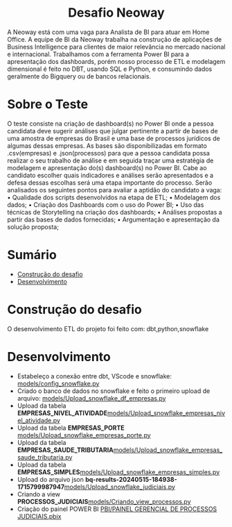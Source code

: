 <h1 align="center">Desafio Neoway</h1>

A Neoway está com uma vaga para Analista de BI para atuar em Home Office. A
equipe de BI da Neoway trabalha na construção de aplicações de Business Intelligence
para clientes de maior relevância no mercado nacional e internacional. Trabalhamos com a
ferramenta Power BI para a apresentação dos dashboards, porém nosso processo de ETL e
modelagem dimensional é feito no DBT, usando SQL e Python, e consumindo dados
geralmente do Bigquery ou de bancos relacionais.

# Sobre o Teste

O teste consiste na criação de dashboard(s) no Power BI onde a pessoa candidata
deve sugerir análises que julgar pertinente a partir de bases de uma amostra de empresas
do Brasil e uma base de processos jurídicos de algumas dessas empresas. As bases são
disponibilizadas em formato .csv(empresas) e .json(processos) para que a pessoa
candidata possa realizar o seu trabalho de análise e em seguida traçar uma estratégia de
modelagem e apresentação do(s) dashboard(s) no Power BI.
Cabe ao candidato escolher quais indicadores e análises serão apresentados e a
defesa dessas escolhas será uma etapa importante do processo.
Serão analisados os seguintes pontos para avaliar a aptidão do candidato a vaga:
• Qualidade dos scripts desenvolvidos na etapa de ETL;
• Modelagem dos dados;
• Criação dos Dashboards com o uso do Power BI;
• Uso das técnicas de Storytelling na criação dos dashboards;
• Análises propostas a partir das bases de dados fornecidas;
• Argumentação e apresentação da solução proposta;


# Sumário

- [Construção do desafio](#construção-do-desafio)
- [Desenvolvimento](#Desenvolvimento)




# Construção do desafio

O desenvolvimento ETL do projeto foi feito com: dbt,python,snowflake

# Desenvolvimento
* Estabeleço a conexão entre dbt, VScode e snowflake: [models/config_snowflake.py](https://github.com/Gpiratelo25/Projeto_Neoway_AnalistaBI/blob/Gpiratelo25-patch-1/models/config_snowflake.py)
* Criado o banco de dados no snowflake e feito o primeiro upload de arquivo: [models/Upload_snowflake_df_empresas.py](https://github.com/Gpiratelo25/Projeto_Neoway_AnalistaBI/blob/Gpiratelo25-patch-1/models/Upload_snowflake_df_empresas.py)
* Upload da tabela **EMPRESAS_NIVEL_ATIVIDADE**[models/Upload_snowflake_empresas_nivel_atividade.py](https://github.com/Gpiratelo25/Projeto_Neoway_AnalistaBI/blob/Gpiratelo25-patch-1/models/Upload_snowflake_empresas_nivel_atividade.py)
* Upload da tabela **EMPRESAS_PORTE** [models/Upload_snowflake_empresas_porte.py](https://github.com/Gpiratelo25/Projeto_Neoway_AnalistaBI/blob/Gpiratelo25-patch-1/models/Upload_snowflake_empresas_porte.py)
* Upload da tabela **EMPRESAS_SAUDE_TRIBUTARIA**[models/Upload_snowflake_empresas_saude_tributaria.py](https://github.com/Gpiratelo25/Projeto_Neoway_AnalistaBI/blob/Gpiratelo25-patch-1/models/Upload_snowflake_empresas_saude_tributaria.py)
* Upload da tabela **EMPRESAS_SIMPLES**[models/Upload_snowflake_empresas_simples.py](https://github.com/Gpiratelo25/Projeto_Neoway_AnalistaBI/blob/Gpiratelo25-patch-1/models/Upload_snowflake_empresas_simples.py)
* Upload do arquivo json **bq-results-20240515-184938-1715799987947**[models/Upload_snowflake_judiciais.py](https://github.com/Gpiratelo25/Projeto_Neoway_AnalistaBI/blob/Gpiratelo25-patch-1/models/Upload_snowflake_judiciais.py)
* Criando a view **PROCESSOS_JUDICIAIS**[models/Criando_view_processos.py](https://github.com/Gpiratelo25/Projeto_Neoway_AnalistaBI/blob/Gpiratelo25-patch-1/models/Criando_view_processos.py)
* Criação do painel POWER BI [PBI/PAINEL GERENCIAL DE PROCESSOS JUDICIAIS.pbix](https://github.com/Gpiratelo25/Projeto_Neoway_AnalistaBI/blob/Gpiratelo25-patch-1/PBI/PAINEL%20GERENCIAL%20DE%20PROCESSOS%20JUDICIAIS.pbix)

